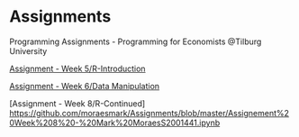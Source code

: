 # Assignments
Programming Assignments - Programming for Economists @Tilburg University

[Assignment - Week 5/R-Introduction](https://github.com/moraesmark/Assignments/blob/master/Assignment_week_5_MarkMoraes_2001441.ipynb)

[Assignment - Week 6/Data Manipulation](https://github.com/moraesmark/Assignments/blob/master/Assignement%20Week%206%20-%20Mark%20MoraesS2001441.ipynb)

[Assignment - Week 8/R-Continued] https://github.com/moraesmark/Assignments/blob/master/Assignement%20Week%208%20-%20Mark%20MoraesS2001441.ipynb
